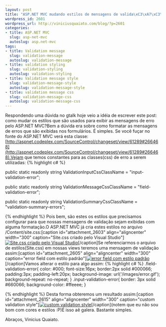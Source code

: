 ```yaml
--- 
layout: post
title: "ASP.NET MVC mudando estilos de mensagens de valida\xC3\xA7\xC3\xA3o"
wordpress_id: 2601
wordpress_url: http://viniciusquaiato.com/blog/?p=2601
categories: 
- title: ASP.NET MVC
  slug: asp-net-mvc
  autoslug: asp.net-mvc
tags: 
- title: Validation message
  slug: validation-message
  autoslug: validation-message
- title: validation styling
  slug: validation-styling
  autoslug: validation-styling
- title: Validation message style
  slug: validation-message-style
  autoslug: validation-message-style
- title: validation message css
  slug: validation-message-css
  autoslug: validation-message-css
---
```

Respondendo uma dúvida no gtalk hoje veio a idéia de escrever este post: como mudar os estilos que são usados para exibir as mensagens de erro pelo ASP.NET MVC?Bem a dúvida era sobre como formatar as mensagens de erros que são exibidas nos formulários. É simples. Se você fuçar no fonte do ASP.NET MVC verá esta classe: [http://aspnet.codeplex.com/SourceControl/changeset/view/61289#266468](http://aspnet.codeplex.com/SourceControl/changeset/view/61289#266468).Vejam que temos constantes para as classes(css) de erro a serem utilizadas:
{% highlight c# %}

public 
static readonly string ValidationInputCssClassName = "input-validation-error";
    
public 
static readonly string ValidationMessageCssClassName = "field-validation-error";
    
public 
static readonly string ValidationSummaryCssClassName = "validation-summary-errors";
    
{% endhighlight %}
Pois bem, são estes os estilos que precisamos configurar para que nossas mensagens de validação sejam exibidas com alguma formatação.O ASP.NET MVC já cria estes estilos no arquivo /Content/site.css:[caption id="attachment_2603" align="aligncenter" width="300" caption="Site.css criado pelo Visual Studio"][![Site.css criado pelo Visual Studio](http://viniciusquaiato.com/blog/wp-content/uploads/2010/12/site_css-300x280.png "Site.css criado pelo Visual Studio")](http://viniciusquaiato.com/blog/wp-content/uploads/2010/12/site_css.png)[/caption]Se referenciarmos o arquivo de estilos(Site.css) em nossas views teremos uma mensagem de validação assim:[caption id="attachment_2605" align="aligncenter" width="300" caption="error field com estilo padrão"][![error field com estilo padrão](http://viniciusquaiato.com/blog/wp-content/uploads/2010/12/error-field-300x241.png "error field com estilo padrão")](http://viniciusquaiato.com/blog/wp-content/uploads/2010/12/error-field.png)[/caption]Vamos alterar o estilo para algo assim:
{% highlight c# %}
.field-validation-error{    color: #000;
    font-size:16px;
    border:2px solid #000066;
    padding:3px;
    padding-left:20px;
    background-image: url('/images/error.gif');
    background-repeat: no-repeat;
    }
.input-validation-error{    border: 3px solid #660066;
    background-color: #ffeeee;
    }

{% endhighlight %}
Desta forma obteremos um resultado assim:[caption id="attachment_2615" align="aligncenter" width="300" caption="custom validation style"][![custom validation style](http://viniciusquaiato.com/blog/wp-content/uploads/2010/12/custom-validation-style1-300x167.png "custom validation style")](http://viniciusquaiato.com/blog/wp-content/uploads/2010/12/custom-validation-style1.png)[/caption](notem que eu não sou bom com cores e estilos :P)É isso aê galera. Bastante simples.

Abraços,
Vinicius Quaiato.
